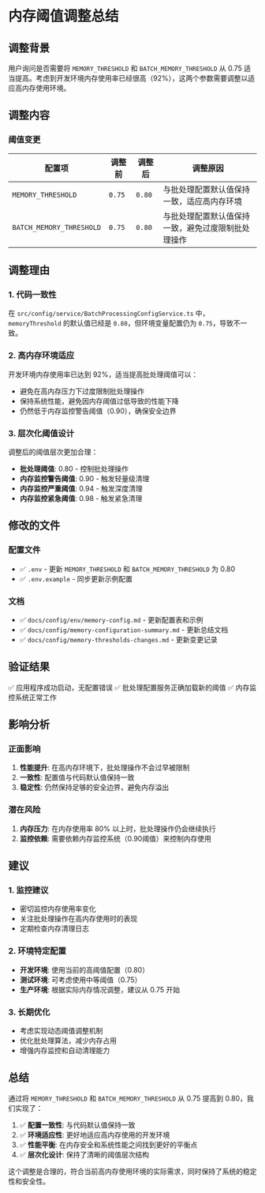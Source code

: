 # 内存阈值调整总结

## 调整背景

用户询问是否需要将 `MEMORY_THRESHOLD` 和 `BATCH_MEMORY_THRESHOLD` 从 0.75 适当提高。考虑到开发环境内存使用率已经很高（92%），这两个参数需要调整以适应高内存使用环境。

## 调整内容

### 阈值变更
| 配置项 | 调整前 | 调整后 | 调整原因 |
|--------|--------|--------|----------|
| `MEMORY_THRESHOLD` | `0.75` | `0.80` | 与批处理配置默认值保持一致，适应高内存环境 |
| `BATCH_MEMORY_THRESHOLD` | `0.75` | `0.80` | 与批处理配置默认值保持一致，避免过度限制批处理操作 |

## 调整理由

### 1. 代码一致性
在 `src/config/service/BatchProcessingConfigService.ts` 中，`memoryThreshold` 的默认值已经是 `0.80`，但环境变量配置仍为 `0.75`，导致不一致。

### 2. 高内存环境适应
开发环境内存使用率已达到 92%，适当提高批处理阈值可以：
- 避免在高内存压力下过度限制批处理操作
- 保持系统性能，避免因内存阈值过低导致的性能下降
- 仍然低于内存监控警告阈值（0.90），确保安全边界

### 3. 层次化阈值设计
调整后的阈值层次更加合理：
- **批处理阈值**: 0.80 - 控制批处理操作
- **内存监控警告阈值**: 0.90 - 触发轻量级清理
- **内存监控严重阈值**: 0.94 - 触发深度清理
- **内存监控紧急阈值**: 0.98 - 触发紧急清理

## 修改的文件

### 配置文件
- ✅ `.env` - 更新 `MEMORY_THRESHOLD` 和 `BATCH_MEMORY_THRESHOLD` 为 0.80
- ✅ `.env.example` - 同步更新示例配置

### 文档
- ✅ `docs/config/env/memory-config.md` - 更新配置表和示例
- ✅ `docs/config/memory-configuration-summary.md` - 更新总结文档
- ✅ `docs/config/memory-thresholds-changes.md` - 更新变更记录

## 验证结果

✅ 应用程序成功启动，无配置错误
✅ 批处理配置服务正确加载新的阈值
✅ 内存监控系统正常工作

## 影响分析

### 正面影响
1. **性能提升**: 在高内存环境下，批处理操作不会过早被限制
2. **一致性**: 配置值与代码默认值保持一致
3. **稳定性**: 仍然保持足够的安全边界，避免内存溢出

### 潜在风险
1. **内存压力**: 在内存使用率 80% 以上时，批处理操作仍会继续执行
2. **监控依赖**: 需要依赖内存监控系统（0.90阈值）来控制内存使用

## 建议

### 1. 监控建议
- 密切监控内存使用率变化
- 关注批处理操作在高内存使用时的表现
- 定期检查内存清理日志

### 2. 环境特定配置
- **开发环境**: 使用当前的高阈值配置（0.80）
- **测试环境**: 可考虑使用中等阈值（0.75）
- **生产环境**: 根据实际内存情况调整，建议从 0.75 开始

### 3. 长期优化
- 考虑实现动态阈值调整机制
- 优化批处理算法，减少内存占用
- 增强内存监控和自动清理能力

## 总结

通过将 `MEMORY_THRESHOLD` 和 `BATCH_MEMORY_THRESHOLD` 从 0.75 提高到 0.80，我们实现了：

1. ✅ **配置一致性**: 与代码默认值保持一致
2. ✅ **环境适应性**: 更好地适应高内存使用的开发环境
3. ✅ **性能平衡**: 在内存安全和系统性能之间找到更好的平衡点
4. ✅ **层次化设计**: 保持了清晰的阈值层次结构

这个调整是合理的，符合当前高内存使用环境的实际需求，同时保持了系统的稳定性和安全性。